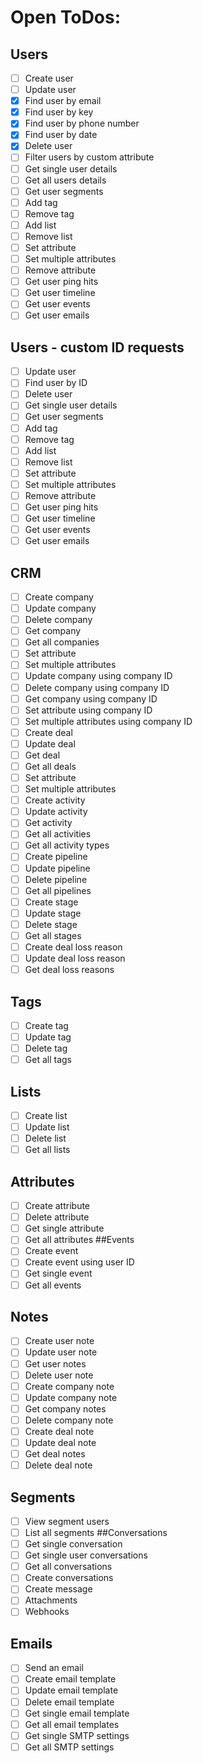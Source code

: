 # Open ToDos:
## Users
* [ ] Create user
* [ ] Update user
* [x] Find user by email
* [x] Find user by key
* [x] Find user by phone number
* [x] Find user by date
* [x] Delete user
* [ ] Filter users by custom attribute
* [ ] Get single user details
* [ ] Get all users details
* [ ] Get user segments
* [ ] Add tag
* [ ] Remove tag
* [ ] Add list
* [ ] Remove list
* [ ] Set attribute
* [ ] Set multiple attributes
* [ ] Remove attribute
* [ ] Get user ping hits
* [ ] Get user timeline
* [ ] Get user events
* [ ] Get user emails
## Users - custom ID requests
* [ ] Update user
* [ ] Find user by ID
* [ ] Delete user
* [ ] Get single user details
* [ ] Get user segments
* [ ] Add tag
* [ ] Remove tag
* [ ] Add list
* [ ] Remove list
* [ ] Set attribute
* [ ] Set multiple attributes
* [ ] Remove attribute
* [ ] Get user ping hits
* [ ] Get user timeline
* [ ] Get user events
* [ ] Get user emails
## CRM
* [ ] Create company
* [ ] Update company
* [ ] Delete company
* [ ] Get company
* [ ] Get all companies
* [ ] Set attribute
* [ ] Set multiple attributes
* [ ] Update company using company ID
* [ ] Delete company using company ID
* [ ] Get company using company ID
* [ ] Set attribute using company ID
* [ ] Set multiple attributes using company ID
* [ ] Create deal
* [ ] Update deal
* [ ] Get deal
* [ ] Get all deals
* [ ] Set attribute
* [ ] Set multiple attributes
* [ ] Create activity
* [ ] Update activity
* [ ] Get activity
* [ ] Get all activities
* [ ] Get all activity types
* [ ] Create pipeline
* [ ] Update pipeline
* [ ] Delete pipeline
* [ ] Get all pipelines
* [ ] Create stage
* [ ] Update stage
* [ ] Delete stage
* [ ] Get all stages
* [ ] Create deal loss reason
* [ ] Update deal loss reason
* [ ] Get deal loss reasons
## Tags
* [ ] Create tag
* [ ] Update tag
* [ ] Delete tag
* [ ] Get all tags
## Lists
* [ ] Create list
* [ ] Update list
* [ ] Delete list
* [ ] Get all lists
## Attributes
* [ ] Create attribute
* [ ] Delete attribute
* [ ] Get single attribute
* [ ] Get all attributes
##Events
* [ ] Create event
* [ ] Create event using user ID
* [ ] Get single event
* [ ] Get all events
## Notes
* [ ] Create user note
* [ ] Update user note
* [ ] Get user notes
* [ ] Delete user note
* [ ] Create company note
* [ ] Update company note
* [ ] Get company notes
* [ ] Delete company note
* [ ] Create deal note
* [ ] Update deal note
* [ ] Get deal notes
* [ ] Delete deal note
## Segments
* [ ] View segment users
* [ ] List all segments
##Conversations
* [ ] Get single conversation
* [ ] Get single user conversations
* [ ] Get all conversations
* [ ] Create conversations
* [ ] Create message
* [ ] Attachments
* [ ] Webhooks
## Emails
* [ ] Send an email
* [ ] Create email template
* [ ] Update email template
* [ ] Delete email template
* [ ] Get single email template
* [ ] Get all email templates
* [ ] Get single SMTP settings
* [ ] Get all SMTP settings
